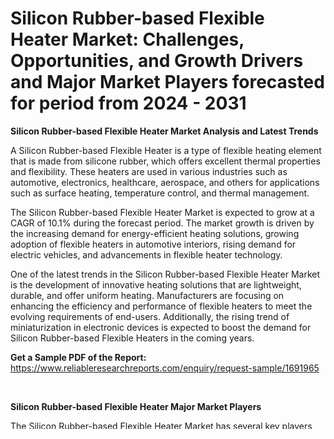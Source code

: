<p><h1>Silicon Rubber-based Flexible Heater Market: Challenges, Opportunities, and Growth Drivers and Major Market Players forecasted for period from 2024 - 2031</h1></p><p><strong>Silicon Rubber-based Flexible Heater Market Analysis and Latest Trends</strong></p>
<p><p>A Silicon Rubber-based Flexible Heater is a type of flexible heating element that is made from silicone rubber, which offers excellent thermal properties and flexibility. These heaters are used in various industries such as automotive, electronics, healthcare, aerospace, and others for applications such as surface heating, temperature control, and thermal management.</p><p>The Silicon Rubber-based Flexible Heater Market is expected to grow at a CAGR of 10.1% during the forecast period. The market growth is driven by the increasing demand for energy-efficient heating solutions, growing adoption of flexible heaters in automotive interiors, rising demand for electric vehicles, and advancements in flexible heater technology.</p><p>One of the latest trends in the Silicon Rubber-based Flexible Heater Market is the development of innovative heating solutions that are lightweight, durable, and offer uniform heating. Manufacturers are focusing on enhancing the efficiency and performance of flexible heaters to meet the evolving requirements of end-users. Additionally, the rising trend of miniaturization in electronic devices is expected to boost the demand for Silicon Rubber-based Flexible Heaters in the coming years.</p></p>
<p><strong>Get a Sample PDF of the Report:&nbsp;</strong> <a href="https://www.reliableresearchreports.com/enquiry/request-sample/1691965">https://www.reliableresearchreports.com/enquiry/request-sample/1691965</a></p>
<p>&nbsp;</p>
<p><strong>Silicon Rubber-based Flexible Heater Major Market Players</strong></p>
<p><p>The Silicon Rubber-based Flexible Heater Market has several key players including Durex Industries, Watlow, Epec, Hi-Heat Industries Inc, Heatron, Inc, Bucan, O&M HEATER CO., LTD, Wattco, BriskHeat, Birk Manufacturing, Inc, and Chromalox. </p><p>Durex Industries is a prominent player in the market, known for its innovative flexible heater solutions. The company has experienced steady market growth over the years due to its focus on product quality and customer satisfaction. With advancements in technology and increasing demand for flexible heating solutions, Durex Industries is expected to continue its growth trajectory in the coming years.</p><p>Watlow is another leading player in the market, offering a wide range of flexible heater products for various industries. The company has a strong global presence and a loyal customer base, contributing to its market growth and expansion. With a focus on research and development, Watlow is poised for future growth and is expected to maintain its position as a key player in the market.</p><p>Epec is a reputable player in the Silicon Rubber-based Flexible Heater Market, known for its high-quality products and competitive pricing. The company has been experiencing steady growth in sales revenue, thanks to its wide product range and strong customer relationships. With a strategic focus on market expansion and product innovation, Epec is projected to continue its growth and capture a larger market share in the coming years.</p><p>In terms of market size, the Silicon Rubber-based Flexible Heater Market is estimated to reach a value of over $XXX million by 2025, with key players like Durex Industries, Watlow, and Epec contributing significantly to this growth. Overall, the market is expected to witness steady growth driven by increasing demand for flexible heating solutions across various industries.</p></p>
<p>&nbsp;</p>
<p><strong>What Are The Key Opportunities For Silicon Rubber-based Flexible Heater Manufacturers?</strong></p>
<p><p>The Silicon Rubber-based Flexible Heater market is experiencing steady growth, driven by the increasing demand for efficient heating solutions in various industries such as automotive, electronics, and healthcare. The market is expected to witness a CAGR of around 5% over the forecast period. Growing adoption of electric vehicles and advancements in smart technologies are key factors influencing market growth. Additionally, the development of innovative products with enhanced flexibility, energy efficiency, and durability is anticipated to further propel market expansion. With the rising focus on energy-efficient heating solutions, the Silicon Rubber-based Flexible Heater market holds promising opportunities for future growth.</p></p>
<p><strong>Inquire or Share Your Questions If Any Before Purchasing This Report:</strong> <a href="https://www.reliableresearchreports.com/enquiry/pre-order-enquiry/1691965">https://www.reliableresearchreports.com/enquiry/pre-order-enquiry/1691965</a></p>
<p>&nbsp;</p>
<p><strong>Market Segmentation</strong></p>
<p><strong>The Silicon Rubber-based Flexible Heater Market Analysis by types is segmented into:</strong></p>
<p><ul><li>Rectangle Type</li><li>Round Type</li></ul></p>
<p><p>Silicon rubber-based flexible heaters come in various types to cater to different heating needs. The Rectangle Type heaters are designed with a flat shape, making them suitable for applications requiring even heat distribution over a large area. On the other hand, Round Type heaters are ideal for applications where the heating needs to be concentrated in a specific circular area. Both types of heaters offer flexibility, durability, and efficient heat transfer, making them popular choices in industries such as electronics, automotive, and aerospace.</p></p>
<p><strong>Purchase this Report:&nbsp;</strong><a href="https://www.reliableresearchreports.com/purchase/1691965">https://www.reliableresearchreports.com/purchase/1691965</a></p>
<p>&nbsp;</p>
<p><strong>The Silicon Rubber-based Flexible Heater Market Industry Research by Application is segmented into:</strong></p>
<p><ul><li>Medical</li><li>Aerospace And Defense</li><li>Electronics</li><li>Food And Beverage</li><li>Automotive</li><li>Others</li></ul></p>
<p><p>The silicon rubber-based flexible heater market finds applications in various industries such as medical for patient care and equipment heating, aerospace and defense for de-icing and environmental control systems, electronics for maintaining optimal operating temperatures, food and beverage for processing and packaging equipment, automotive for vehicle heating systems, and others for industrial and commercial heating applications. These heaters provide efficient and uniform heat distribution, flexibility in design, and resistance to harsh environmental conditions, making them suitable for a wide range of industries.</p></p>
<p>&nbsp;</p>
<p><strong>In terms of Region, the Silicon Rubber-based Flexible Heater Market Players available by Region are:</strong></p>
<p>
    <p> <strong> North America: </strong>
        <ul>
            <li>United States</li>
            <li>Canada</li>
        </ul>
        </p> 
    <p> <strong> Europe: </strong>
        <ul>
            <li>Germany</li>
            <li>France</li>
            <li>U.K.</li>
            <li>Italy</li>
            <li>Russia</li>
        </ul>
        </p> 
    <p> <strong> Asia-Pacific: </strong>
        <ul>
            <li>China</li>
            <li>Japan</li>
            <li>South Korea</li>
            <li>India</li>
            <li>Australia</li>
            <li>China Taiwan</li>
            <li>Indonesia</li>
            <li>Thailand</li>
            <li>Malaysia</li>
        </ul>
        </p> 
    <p> <strong> Latin America: </strong>
        <ul>
            <li>Mexico</li>
            <li>Brazil</li>
            <li>Argentina Korea</li>
            <li>Colombia</li>
        </ul>
        </p> 
    <p> <strong> Middle East & Africa: </strong>
        <ul>
            <li>Turkey</li>
            <li>Saudi</li>
            <li>Arabia</li>
            <li>UAE</li>
            <li>Korea</li>
        </ul>
    </p>
    </p>
<p><p>The Silicon Rubber-based Flexible Heater market is expected to witness significant growth in regions such as North America, Asia Pacific, Europe, the USA, and China. Among these regions, Asia Pacific and China are forecasted to dominate the market, with a projected market share percentage valuation of 35% and 25% respectively. The increasing demand for energy-efficient and flexible heating solutions in these regions is driving the growth of the Silicon Rubber-based Flexible Heater market.</p></p>
<p><strong>Purchase this Report: </strong><a href="https://www.reliableresearchreports.com/purchase/1691965">https://www.reliableresearchreports.com/purchase/1691965</a></p>
<p>&nbsp;<strong>Get a Sample PDF of the Report:&nbsp;&nbsp;</strong><a href="https://www.reliableresearchreports.com/enquiry/request-sample/1691965">https://www.reliableresearchreports.com/enquiry/request-sample/1691965</a></p>
<p><strong></strong></p>
<p>Check more reports on https://www.reliableresearchreports.com/</p>